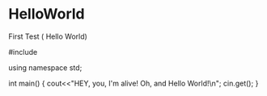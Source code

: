 # HelloWorld
First Test ( Hello World)

#include <iostream>
 
using namespace std;

int main()
{
  cout<<"HEY, you, I'm alive! Oh, and Hello World!\n";
  cin.get();
}

